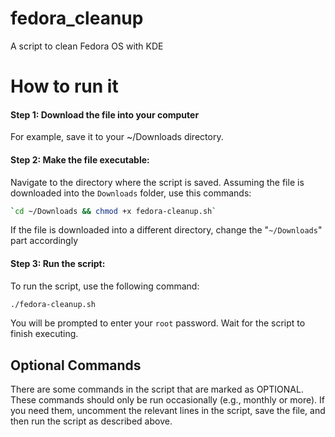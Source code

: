 # fedora_cleanup
A script to clean Fedora OS with KDE 

# How to run it

#### Step 1: Download the file into your computer 
For example, save it to your ~/Downloads directory.

#### Step 2: Make the file executable: 
Navigate to the directory where the script is saved. 
Assuming the file is downloaded into the `Downloads` folder, use this commands:
```bash
`cd ~/Downloads && chmod +x fedora-cleanup.sh`
```

If the file is downloaded into a different directory, change the "`~/Downloads`" part accordingly 

#### Step 3: Run the script:
To run the script, use the following command:
```bash 
./fedora-cleanup.sh
```

You will be prompted to enter your `root` password. Wait for the script to finish executing.

## Optional Commands

There are some commands in the script that are marked as OPTIONAL. These commands should only be run occasionally 
(e.g., monthly or more). If you need them, uncomment the relevant lines in the script, save the file, and then run the script 
as described above.